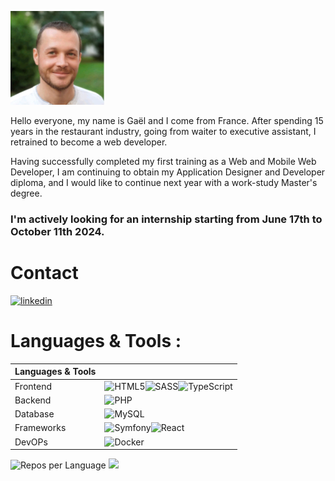 ![Cover](./imgs/profil.jpg)

Hello everyone, my name is Gaël and I come from France.
After spending 15 years in the restaurant industry, going from waiter to executive assistant, I retrained to become a web developer.

Having successfully completed my first training as a Web and Mobile Web Developer, I am continuing to obtain my Application Designer and Developer diploma, and I would like to continue next year with a work-study Master's degree.

### I'm actively looking for an internship starting from June 17th to October 11th 2024.

# Contact

[![linkedin](https://img.shields.io/badge/linkedin-0A66C2?style=for-the-badge&logo=linkedin&logoColor=white)](www.linkedin.com/in/gael-moreau)

# Languages & Tools :

| Languages & Tools |                                                                    | 
| ----------------- | ------------------------------------------------------------------ |
| Frontend | ![HTML5](https://img.shields.io/badge/html5-%23E34F26.svg?style=for-the-badge&logo=html5&logoColor=white)![SASS](https://img.shields.io/badge/SASS-hotpink.svg?style=for-the-badge&logo=SASS&logoColor=white)![TypeScript](https://img.shields.io/badge/typescript-%23007ACC.svg?style=for-the-badge&logo=typescript&logoColor=white) |
| Backend | ![PHP](https://img.shields.io/badge/php-%23777BB4.svg?style=for-the-badge&logo=php&logoColor=white) |
| Database | ![MySQL](https://img.shields.io/badge/mysql-4479A1.svg?style=for-the-badge&logo=mysql&logoColor=white) |
| Frameworks | ![Symfony](https://img.shields.io/badge/symfony-%23000000.svg?style=for-the-badge&logo=symfony&logoColor=white)![React](https://img.shields.io/badge/react-%2320232a.svg?style=for-the-badge&logo=react&logoColor=%2361DAFB) |
| DevOPs | ![Docker](https://img.shields.io/badge/docker-%230db7ed.svg?style=for-the-badge&logo=docker&logoColor=white) |


![Repos per Language](http://github-profile-summary-cards.vercel.app/api/cards/repos-per-language?username=M0orph3us&theme=github_dark)
![](http://github-profile-summary-cards.vercel.app/api/cards/most-commit-language?username=M0orph3us&theme=github_dark)
